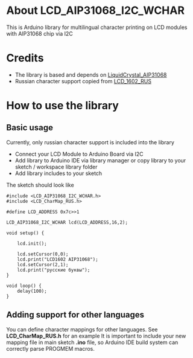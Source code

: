 # About LCD_AIP31068_I2C_WCHAR
This is Arduino library for multilingual character printing on LCD modules with AIP31068 chip via I2C

# Credits
- The library is based and depends on [LiquidCrystal_AIP31068](https://github.com/red-scorp/LiquidCrystal_AIP31068)
- Russian character support copied from [LCD_1602_RUS](https://github.com/ssilver2007/LCD_1602_RUS)

# How to use the library
## Basic usage
Currently, only russian character support is included into the library

- Connect your LCD Module to Arduino Board via I2C
- Add library to Arduino IDE via library manager or copy library to your sketch / workspace library folder
- Add library includes to your sketch

The sketch should look like
```
#include <LCD_AIP31068_I2C_WCHAR.h>
#include <LCD_CharMap_RUS.h>

#define LCD_ADDRESS 0x7c>>1

LCD_AIP31068_I2C_WCHAR lcd(LCD_ADDRESS,16,2);

void setup() {

    lcd.init();
    
    lcd.setCursor(0,0);
    lcd.print("LCD1602 AIP31068");
    lcd.setCursor(2,1);
    lcd.print("русские буквы");
}

void loop() {
    delay(100);
}
```

## Adding support for other languages

You can define character mappings for other languages. See **LCD_CharMap_RUS.h** for an example
It is important to include your new mapping file in main sketch **.ino** file, so Arduino IDE build system can correctly parse PROGMEM macros.
